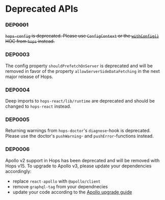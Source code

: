# Deprecated APIs

### ~~DEP0001~~

~~`hops-config` is deprecated. Please use `ConfigContext` or the [`withConfig()`](https://github.com/xing/hops#withconfigcomponent) HOC from `hops` instead.~~

### DEP0003

The config property `shouldPrefetchOnServer` is deprecated and will be removed in favor of the property `allowServerSideDataFetching` in the next major release of Hops.

### DEP0004

Deep imports to `hops-react/lib/runtime` are deprecated and should be changed to `hops-react` instead.

### DEP0005

Returning warnings from `hops-doctor`'s `diagnose`-hook is deprecated. Please use the doctor's `pushWarning`- and `pushError`-functions instead.

### DEP0006

Apollo v2 support in Hops has been deprecated and will be removed with Hops v15. To upgrade to Apollo v3, please update your dependencies accordingly:

- replace `react-apollo` with `@apollo/client`
- remove `graphql-tag` from your dependnecies
- update your code according to the [Apollo upgrade guide](https://www.apollographql.com/docs/react/migrating/apollo-client-3-migration/)
